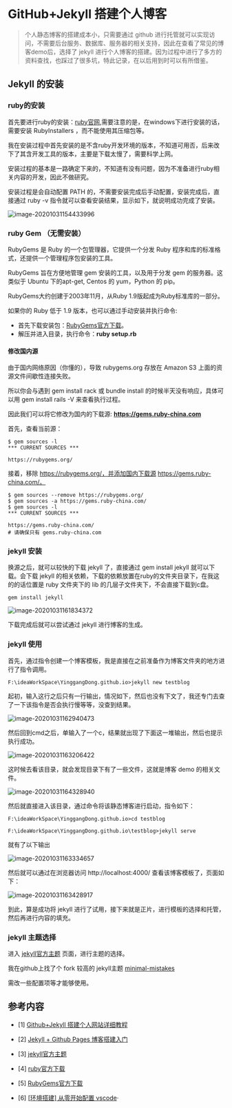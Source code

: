 # GitHub+Jekyll 搭建个人博客

> 个人静态博客的搭建成本小，只需要通过 github 进行托管就可以实现访问，不需要后台服务、数据库、服务器的相关支持，因此在查看了常见的博客demo后，选择了 jekyll 进行个人博客的搭建。因为过程中进行了多方的资料查找，也踩过了很多坑，特此记录，在以后用到时可以有所借鉴。

## Jekyll 的安装

### ruby的安装

首先要进行ruby的安装：[ruby官网](https://rubyinstaller.org/),需要注意的是，在windows下进行安装的话，需要安装 RubyInstallers ，而不能使用其压缩包等。

我在安装过程中首先安装的是不含ruby开发环境的版本，不知道可用否，后来改下了其含开发工具的版本，主要是下载太慢了，需要科学上网。

安装过程的基本是一路确定下来的，不知道有没有问题，因为不准备进行ruby相关内容的开发，因此不做研究。

安装过程是会自动配置 PATH 的，不需要安装完成后手动配置，安装完成后，直接通过 ruby -v 指令就可以查看安装结果，显示如下，就说明成功完成了安装。

![image-20201031154433996](图片/image-20201031154433996.png)

### ruby Gem （无需安装）

RubyGems 是 Ruby 的一个包管理器，它提供一个分发 Ruby 程序和库的标准格式，还提供一个管理程序包安装的工具。

RubyGems 旨在方便地管理 gem 安装的工具，以及用于分发 gem 的服务器。这类似于 Ubuntu 下的apt-get, Centos 的 yum，Python 的 pip。

RubyGems大约创建于2003年11月，从Ruby 1.9版起成为Ruby标准库的一部分。

如果你的 Ruby 低于 1.9 版本，也可以通过手动安装并执行命令:

- 首先下载安装包：[RubyGems官方下载](https://rubygems.org/pages/download)。
- 解压并进入目录，执行命令：**ruby setup.rb**

#### 修改国内源

由于国内网络原因（你懂的），导致 rubygems.org 存放在 Amazon S3 上面的资源文件间歇性连接失败。

所以你会与遇到 gem install rack 或 bundle install 的时候半天没有响应，具体可以用 gem install rails -V 来查看执行过程。

因此我们可以将它修改为国内的下载源: **https://gems.ruby-china.com**

首先，查看当前源：

```
$ gem sources -l
*** CURRENT SOURCES ***

https://rubygems.org/
```

接着，移除 https://rubygems.org/，并添加国内下载源 https://gems.ruby-china.com/。

```
$ gem sources --remove https://rubygems.org/
$ gem sources -a https://gems.ruby-china.com/
$ gem sources -l
*** CURRENT SOURCES ***

https://gems.ruby-china.com/
# 请确保只有 gems.ruby-china.com
```

### jekyll 安装

换源之后，就可以较快的下载 jekyll 了，直接通过 gem install jekyll 就可以下载。会下载 jekyll 的相关依赖，下载的依赖放置在ruby的文件夹目录下，在我这的的话位置是 ruby 文件夹下的 lib 的几层子文件夹下，不会直接下载到c盘。

```
gem install jekyll 
```



![image-20201031161834372](图片/image-20201031161834372.png)

下载完成后就可以尝试通过 jekyll 进行博客的生成。

### jekyll 使用

首先，通过指令创建一个博客模板，我是直接在之前准备作为博客文件夹的地方进行了指令调用。

```
F:\ideaWorkSpace\YinggangDong.github.io>jekyll new testblog
```

起初，输入这行之后只有一行输出，情况如下，然后也没有下文了，我还专门去查了一下该指令是否会执行慢等等，没查到结果。

![image-20201031162940473](图片/image-20201031162940473.png)

然后回到cmd之后，单输入了一个c，结果就出现了下面这一堆输出，然后也提示执行成功。

![image-20201031163206422](图片/image-20201031163206422.png)

这时候去看该目录，就会发现目录下有了一些文件，这就是博客 demo 的相关文件。

![image-20201031164328940](图片/image-20201031164328940.png)

然后就直接进入该目录，通过命令将该静态博客进行启动，指令如下：

```
F:\ideaWorkSpace\YinggangDong.github.io>cd testblog

F:\ideaWorkSpace\YinggangDong.github.io\testblog>jekyll serve
```

就有了以下输出

![image-20201031163334657](图片/image-20201031163334657.png)

然后就可以通过在浏览器访问 http://localhost:4000/ 查看该博客模板了，页面如下：

![image-20201031163428917](图片/image-20201031163428917.png)

到此，算是成功将 jekyll 进行了试用，接下来就是正片，进行模板的选择和托管，然后再进行内容的填充。

### jekyll 主题选择

进入 [jekyll官方主题](http://jekyllthemes.org/) 页面，进行主题的选择。

我在github上找了个 fork 较高的 jekyll主题 [minimal-mistakes](https://github.com/mmistakes/minimal-mistakes) 

需改一些配置项等才能够使用。



## 参考内容

- [1] [Github+Jekyll 搭建个人网站详细教程](https://www.jianshu.com/p/9f71e260925d)

- [2] [Jekyll + Github Pages 博客搭建入门](https://www.jianshu.com/p/9f198d5779e6)

- [3] [jekyll官方主题](http://jekyllthemes.org/)

- [4] [ruby官方下载](https://rubyinstaller.org/downloads/)

- [5] [RubyGems官方下载](https://rubygems.org/pages/download)
- [6] [[环境搭建] 从零开始配置 vscode](https://anran758.github.io/blog/2018/02/06/dev-zero-configuration-vscode/)·

